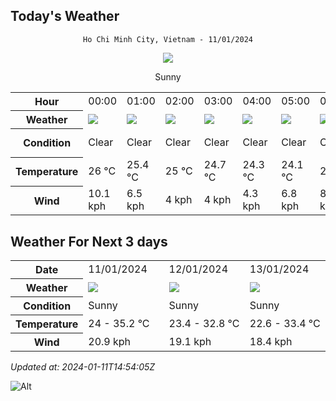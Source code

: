 ## Today's Weather
<div align="center">

`Ho Chi Minh City, Vietnam - 11/01/2024`

<img src="https://cdn.weatherapi.com/weather/64x64/day/113.png"/>

Sunny

</div>


<table>
    <tr>
        <th>Hour</th>
          <td>00:00</div>   <td>01:00</div>   <td>02:00</div>   <td>03:00</div>   <td>04:00</div>   <td>05:00</div>   <td>06:00</div>   <td>07:00</div>   <td>08:00</div>   <td>09:00</div>   <td>10:00</div>   <td>11:00</div>   <td>12:00</div>   <td>13:00</div>   <td>14:00</div>   <td>15:00</div>   <td>16:00</div>   <td>17:00</div>   <td>18:00</div>   <td>19:00</div>   <td>20:00</div>   <td>$${\color{red}21:00}$$</td>   <td>22:00</div>   <td>23:00</div> 
    </tr>
    <tr>
        <th>Weather</th>
        <td><img src="https://cdn.weatherapi.com/weather/64x64/night/113.png"></img></td><td><img src="https://cdn.weatherapi.com/weather/64x64/night/113.png"></img></td><td><img src="https://cdn.weatherapi.com/weather/64x64/night/113.png"></img></td><td><img src="https://cdn.weatherapi.com/weather/64x64/night/113.png"></img></td><td><img src="https://cdn.weatherapi.com/weather/64x64/night/113.png"></img></td><td><img src="https://cdn.weatherapi.com/weather/64x64/night/113.png"></img></td><td><img src="https://cdn.weatherapi.com/weather/64x64/night/113.png"></img></td><td><img src="https://cdn.weatherapi.com/weather/64x64/day/113.png"></img></td><td><img src="https://cdn.weatherapi.com/weather/64x64/day/113.png"></img></td><td><img src="https://cdn.weatherapi.com/weather/64x64/day/113.png"></img></td><td><img src="https://cdn.weatherapi.com/weather/64x64/day/113.png"></img></td><td><img src="https://cdn.weatherapi.com/weather/64x64/day/116.png"></img></td><td><img src="https://cdn.weatherapi.com/weather/64x64/day/116.png"></img></td><td><img src="https://cdn.weatherapi.com/weather/64x64/day/119.png"></img></td><td><img src="https://cdn.weatherapi.com/weather/64x64/day/116.png"></img></td><td><img src="https://cdn.weatherapi.com/weather/64x64/day/116.png"></img></td><td><img src="https://cdn.weatherapi.com/weather/64x64/day/116.png"></img></td><td><img src="https://cdn.weatherapi.com/weather/64x64/day/116.png"></img></td><td><img src="https://cdn.weatherapi.com/weather/64x64/night/113.png"></img></td><td><img src="https://cdn.weatherapi.com/weather/64x64/night/113.png"></img></td><td><img src="https://cdn.weatherapi.com/weather/64x64/night/113.png"></img></td><td><img src="https://cdn.weatherapi.com/weather/64x64/night/116.png"></img></td><td><img src="https://cdn.weatherapi.com/weather/64x64/night/113.png"></img></td><td><img src="https://cdn.weatherapi.com/weather/64x64/night/113.png"></img></td>
    </tr>
    <tr>
        <th>Condition</th>
        <td width="200px">Clear</td><td width="200px">Clear</td><td width="200px">Clear</td><td width="200px">Clear</td><td width="200px">Clear</td><td width="200px">Clear</td><td width="200px">Clear</td><td width="200px">Sunny</td><td width="200px">Sunny</td><td width="200px">Sunny</td><td width="200px">Sunny</td><td width="200px">Partly cloudy</td><td width="200px">Partly cloudy</td><td width="200px">Cloudy</td><td width="200px">Partly cloudy</td><td width="200px">Partly cloudy</td><td width="200px">Partly cloudy</td><td width="200px">Partly cloudy</td><td width="200px">Clear</td><td width="200px">Clear</td><td width="200px">Clear</td><td width="200px">Partly cloudy</td><td width="200px">Clear</td><td width="200px">Clear</td>
    </tr>
    <tr>
        <th>Temperature</th>
        <td>26 °C</td><td>25.4 °C</td><td>25 °C</td><td>24.7 °C</td><td>24.3 °C</td><td>24.1 °C</td><td>24 °C</td><td>24.6 °C</td><td>26.7 °C</td><td>28.8 °C</td><td>30.7 °C</td><td>32.1 °C</td><td>33.2 °C</td><td>34.1 °C</td><td>34.7 °C</td><td>35.2 °C</td><td>34 °C</td><td>30.4 °C</td><td>27.2 °C</td><td>25.9 °C</td><td>25.4 °C</td><td>27 °C</td><td>24.8 °C</td><td>24.5 °C</td>
    </tr>
    <tr>
        <th>Wind</th>
        <td>10.1 kph</td><td>6.5 kph</td><td>4 kph</td><td>4 kph</td><td>4.3 kph</td><td>6.8 kph</td><td>8.6 kph</td><td>9.4 kph</td><td>12.2 kph</td><td>12.6 kph</td><td>10.8 kph</td><td>11.2 kph</td><td>10.8 kph</td><td>10.8 kph</td><td>10.1 kph</td><td>5.4 kph</td><td>5.4 kph</td><td>18 kph</td><td>20.2 kph</td><td>20.9 kph</td><td>18 kph</td><td>11.2 kph</td><td>10.8 kph</td><td>9.7 kph</td>
    </tr>
</table>


## Weather For Next 3 days


<table>
    <tr>
        <th>Date</th>
        <td>11/01/2024</td><td>12/01/2024</td><td>13/01/2024</td>
    </tr>
    <tr>
        <th>Weather</th>
        <td><img src="https://cdn.weatherapi.com/weather/64x64/day/113.png"></img></td><td><img src="https://cdn.weatherapi.com/weather/64x64/day/113.png"></img></td><td><img src="https://cdn.weatherapi.com/weather/64x64/day/113.png"></img></td>
    </tr>
    <tr>
        <th>Condition</th>
        <td width="200px">Sunny</td><td width="200px">Sunny</td><td width="200px">Sunny</td>
    </tr>
    <tr>
        <th>Temperature</th>
        <td>24 -  35.2 °C</td><td>23.4 -  32.8 °C</td><td>22.6 -  33.4 °C</td>
    </tr>
    <tr>
        <th>Wind</th>
        <td>20.9 kph</td><td>19.1 kph</td><td>18.4 kph</td>
    </tr>
</table>


*Updated at: 2024-01-11T14:54:05Z*

![Alt](https://repobeats.axiom.co/api/embed/7d451ae2cdef1648d2e14e5cc714356b2ebae209.svg "Repobeats analytics image")